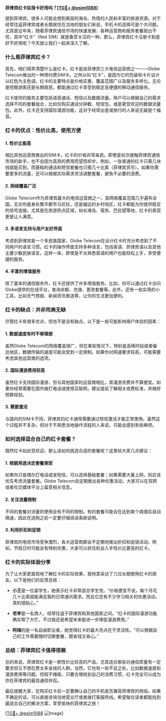 **菲律宾红卡註冊卡好用吗？[[TG💪+ @esim1088](https://t.me/s/esim1088)]**

提到菲律宾，很多人可能会想到美丽的海岛、热情的人民和丰富的旅游资源。对于经常往返菲律宾或者长期居住在当地的朋友们来说，手机卡的选择可是个大问题。尤其是近年来，随着菲律宾通信市场的快速发展，各种运营商和服务套餐层出不穷，其中“红卡”（Red SIM）就是备受关注的一种。那么，菲律宾红卡注册卡到底好不好用呢？今天就让我们一起来深入了解。

### **什么是菲律宾红卡？**

首先，咱们得弄清楚什么是红卡。红卡是由菲律宾三大电信运营商之一——Globe Telecom推出的一种预付费SIM卡。之所以叫“红卡”，是因为它的包装和卡片设计以红色为主色调。红卡的主要特点是价格实惠、覆盖范围广以及服务多样化。无论是短期游客还是长期居民，都能通过红卡享受到稳定且便捷的移动通信服务。

红卡提供的服务主要包括语音通话、短信以及数据流量。用户可以根据自己的需求选择不同的套餐组合，比如仅购买通话分钟数、短信包，或是更受欢迎的数据流量包。此外，红卡还支持国际漫游功能，这对于经常出差或旅行的人来说无疑是个福音。

### **红卡的优点：性价比高，使用方便**

#### **1. 性价比极高**
相比其他运营商推出的SIM卡，红卡的价格非常亲民。即使是初次接触菲律宾通信市场的新手，也不会因为高昂的费用而望而却步。例如，一张普通的红卡只需几块钱就能买到，而基础的通话和短信套餐也只需几十比索（菲律宾货币）。如果你需要更多的流量，还可以根据实际需求灵活调整套餐，避免不必要的浪费。

#### **2. 网络覆盖广泛**
Globe Telecom作为菲律宾最大的电信运营商之一，其网络覆盖范围几乎遍布全国。无论你是身处繁华都市马尼拉，还是偏远的乡村地区，红卡都能为你提供稳定的信号连接。尤其是在旅游热点区域，如长滩岛、宿务、巴拉望等地，红卡的表现更是让人满意。

#### **3. 多语言支持与用户友好界面**
考虑到菲律宾是一个多民族国家，Globe Telecom在设计红卡时充分考虑到了不同用户的语言习惯。红卡的操作界面支持多种语言，包括英语、菲律宾语以及其他主要少数民族语言。这样一来，即使是不太熟悉英语的用户也能轻松上手，享受便捷的服务。

#### **4. 丰富的增值服务**
除了基本的通信服务外，红卡还提供了许多增值服务。比如，你可以通过红卡访问Globe提供的在线平台，查询余额、充值、更改套餐等。此外，还有一些实用的小工具，比如天气预报、新闻资讯推送等，让你的生活更加便利。

### **红卡的缺点：并非完美无缺**

尽管红卡有很多优点，但也不是没有缺点。以下是一些可能影响用户体验的因素：

#### **1. 数据速度有时不够理想**
虽然Globe Telecom的网络覆盖很广，但在某些情况下，特别是高峰时段或者偏远地区，数据传输的速度可能会受到一定限制。如果你对网速要求较高，可能需要考虑其他运营商的选项。

#### **2. 国际漫游费用较高**
虽然红卡支持国际漫游，但与其他国家的运营商相比，其漫游资费并不算便宜。如果你经常需要在国外拨打电话或使用互联网，建议提前了解相关收费标准，并做好预算规划。

#### **3. 需要激活**
与国内的SIM卡不同，菲律宾的红卡通常需要通过短信激活才能正常使用。虽然这个过程并不复杂，但对于不熟悉当地操作流程的人来说，可能会感到有些麻烦。

### **如何选择适合自己的红卡套餐？**

既然红卡如此受欢迎，那么该如何挑选合适的套餐呢？这里给大家几点建议：

#### **1. 根据用途决定套餐类型**
如果你只是偶尔打电话或发短信，可以选择基础套餐；如果需要大量上网，则应该优先考虑流量套餐。Globe Telecom会定期推出各种优惠活动，大家可以在官网或者社交媒体平台上留意相关信息。

#### **2. 关注流量限制**
不同的套餐对流量的使用会有不同的限制。有的套餐可能会在达到某个阈值后自动降速，因此在选购之前一定要仔细阅读条款说明。

#### **3. 利用折扣和促销**
菲律宾的电信市场竞争激烈，各大运营商都会不定期地推出折扣和促销活动。例如，节假日时可能会有特别优惠，大家可以抓住机会入手性价比更高的红卡。

### **红卡的实际体验分享**

为了让大家更直观地了解红卡的实际效果，我特意采访了几位长期使用红卡的朋友。以下是他们的反馈总结：

- **小王**是一位留学生，她表示红卡非常适合学生党。“价格便宜不说，每个月花几十比索就能满足我的日常通讯需求。而且它还有不少学习相关的优惠活动，真的很贴心。”
  
- **老李**是一名商人，经常往返于菲律宾和其他国家之间。“红卡的国际漫游功能确实帮了大忙，不过我还是希望未来能进一步降低漫游费用。”

- **阿梅**则是一名自由职业者，她觉得红卡的最大亮点在于灵活性。“可以根据自己的工作需要随时切换套餐，既省钱又省心。”

### **总结：菲律宾红卡值得信赖**

总的来说，菲律宾红卡是一款性价比较高的产品，尤其适合那些对通信质量有一定要求但又不想花费太多金钱的人群。当然，它也有一些不足之处，比如数据速度和漫游费用等问题。但瑕不掩瑜，只要合理规划自己的消费习惯，红卡完全可以成为你在菲律宾的最佳通信伴侣。

最后提醒大家，在购买红卡前一定要确认自己的手机是否兼容菲律宾的频段。如果不确定的话，可以直接咨询当地营业厅或者拨打客服热线。希望每位读者都能找到最适合自己的解决方案，享受愉快的菲律宾之旅！

[[TG💪+ @esim1088](https://t.me/s/esim1088) ![Image](https://i.postimg.cc/4NQfJmqS/Snipaste-2025-05-13-00-14-12.png)]